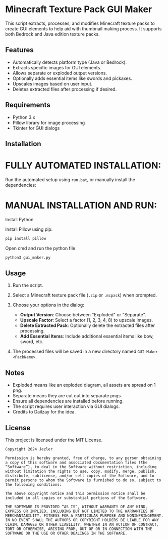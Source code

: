 # Minecraft Texture Pack GUI Maker

This script extracts, processes, and modifies Minecraft texture packs to create GUI elements to help aid with thumbnail making process. It supports both Bedrock and Java edition texture packs.

## Features

- Automatically detects platform type (Java or Bedrock).
- Extracts specific images for GUI elements.
- Allows separate or exploded output versions.
- Optionally adds essential items like swords and pickaxes.
- Upscales images based on user input.
- Deletes extracted files after processing if desired.

## Requirements

- Python 3.x
- Pillow library for image processing
- Tkinter for GUI dialogs

## Installation

# FULLY AUTOMATED INSTALLATION:

Run the automated setup using `run.bat`, or manually install the dependencies:


# MANUAL INSTALLATION AND RUN:
Install Python

Install Pillow using pip:
```bash
pip install pillow
```
Open cmd and run the python file
```bash
python3 gui_maker.py
```

## Usage

1. Run the script.
2. Select a Minecraft texture pack file (`.zip` or `.mcpack`) when prompted.
3. Choose your options in the dialog:
   - **Output Version**: Choose between "Exploded" or "Separate".
   - **Upscale Factor**: Select a factor (1, 2, 3, 4, 8) to upscale images.
   - **Delete Extracted Pack**: Optionally delete the extracted files after processing.
   - **Add Essential Items**: Include additional essential items like bow, sword, etc.

4. The processed files will be saved in a new directory named `GUI-Maker-<PackName>`.

## Notes

- Exploded means like an exploded diagram, all assets are spread on 1 png.
- Separate means they are cut out into separate pngs.
- Ensure all dependencies are installed before running.
- The script requires user interaction via GUI dialogs.
- Credits to Dailzay for the idea.

## License

This project is licensed under the MIT License.
```
Copyright 2024 Jezler

Permission is hereby granted, free of charge, to any person obtaining a copy of this software and associated documentation files (the “Software”), to deal in the Software without restriction, including without limitation the rights to use, copy, modify, merge, publish, distribute, sublicense, and/or sell copies of the Software, and to permit persons to whom the Software is furnished to do so, subject to the following conditions:

The above copyright notice and this permission notice shall be included in all copies or substantial portions of the Software.

THE SOFTWARE IS PROVIDED “AS IS”, WITHOUT WARRANTY OF ANY KIND, EXPRESS OR IMPLIED, INCLUDING BUT NOT LIMITED TO THE WARRANTIES OF MERCHANTABILITY, FITNESS FOR A PARTICULAR PURPOSE AND NONINFRINGEMENT. IN NO EVENT SHALL THE AUTHORS OR COPYRIGHT HOLDERS BE LIABLE FOR ANY CLAIM, DAMAGES OR OTHER LIABILITY, WHETHER IN AN ACTION OF CONTRACT, TORT OR OTHERWISE, ARISING FROM, OUT OF OR IN CONNECTION WITH THE SOFTWARE OR THE USE OR OTHER DEALINGS IN THE SOFTWARE.
```
